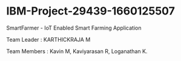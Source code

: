 # IBM-Project-29439-1660125507
SmartFarmer - IoT Enabled Smart Farming Application

Team Leader :
    KARTHICKRAJA M

Team Members :
    Kavin M,
    Kaviyarasan R,
    Loganathan K.
    
    
